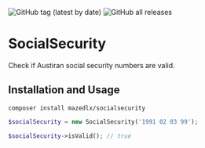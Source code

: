 ![GitHub tag (latest by date)](https://img.shields.io/github/v/tag/mazedlx/socialsecurity)
![GitHub all releases](https://img.shields.io/github/downloads/mazedlx/socialsecurity/total)

# SocialSecurity

Check if Austiran social security numbers are valid.

## Installation and Usage

```composer install mazedlx/socialsecurity```

```php
$socialSecurity = new SocialSecurity('1991 02 03 99');

$socialSecurity->isValid(); // true
```

